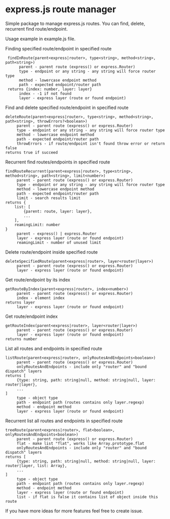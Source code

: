 # express.js route manager
Simple package to manage express.js routes. You can find, delete, recurrent find route/endpoint.

Usage example in example.js file.

Finding specified route/endpoint in specified route
```
 findInRoute(parent<express|router>, type<string>, method<string>, path<string>)
      parent - parent route (express() or express.Router)
      type - endpoint or any string - any string will force router type
      method - lowercase endpoint method
      path - expected endpoint/router path
 returns {index: number, layer: layer}
      index - -1 if not found
      layer - express layer (route or found endpoint)
```
Find and delete specified route/endpoint in specified route
```
deleteRoute(parent<express|router>, type<string>, method<string>, path<string>, throwErrors?<boolean>)
     parent - parent route (express() or express.Router)
     type - endpoint or any string - any string will force router type
     method - lowercase endpoint method
     path - expected endpoint/router path
     throwErrors - if route/endpoint isn't found throw error or return false
returns true if succeed
```
Recurrent find routes/endpoints in specified route
```
findRouteRecurrent(parent<express|router>, type<string>, method<string>, path<string>, limit<number>)
     parent - parent route (express() or express.Router)
     type - endpoint or any string - any string will force router type
     method - lowercase endpoint method
     path - expected endpoint/router path
     limit - search results limit
returns {
    list: [
        {parent: route, layer: layer},
        ...
    ],
    reamingLimit: number
}
     parent - express() | express.Router
     layer - express layer (route or found endpoint)
     reamingLimit - number of unused limit
```
Delete route/endpoint inside specified route
```
deleteSpecifiedRoute(parent<express|router>, layer<router|layer>)
     parent - parent route (express() or express.Router)
     layer - express layer (route or found endpoint)
```
Get route/endpoint by its index
```
getRouteByIndex(parent<express|router>, index<number>)
     parent - parent route (express() or express.Router)
     index - element index
returns layer
     layer - express layer (route or found endpoint)
```
Get route/endpoint index
```
getRouteIndex(parent<express|router>, layer<router|layer>)
     parent - parent route (express() or express.Router)
     layer - express layer (route or found endpoint)
returns number
```
List all routes and endpoints in specified route
```
listRoute(parent<express|router>, onlyRoutesAndEndpoints<boolean>)
     parent - parent route (express() or express.Router)
     onlyRoutesAndEndpoints - include only "router" and "bound dispatch" layers
returns [
     {type: string, path: string|null, method: string|null, layer: router|layer},
     ...
]
     type - object type
     path - endpoint path (routes contains only layer.regexp)
     method - endpoint method
     layer - express layer (route or found endpoint)
```
Recurrent list all routes and endpoints in specified route
```
treeRoute(parent<express|router>, flat<boolean>, onlyRoutesAndEndpoints<boolean>)
     parent - parent route (express() or express.Router)
     flat - make list "flat", works like Array.prototype.flat
     onlyRoutesAndEndpoints - include only "router" and "bound dispatch" layers
returns [
     {type: string, path: string|null, method: string|null, layer: router|layer, list: Array},
     ...
]
     type - object type
     path - endpoint path (routes contains only layer.regexp)
     method - endpoint method
     layer - express layer (route or found endpoint)
     list - if flat is false it contains list of object inside this route
```

If you have more ideas for more features feel free to create issue.